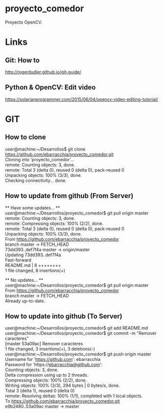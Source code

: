 # proyecto_comedor #
Proyecto OpenCV.

# Links #
## Git: How to ##
http://rogerdudler.github.io/git-guide/  

## Python & OpenCV: Edit video ##
https://solarianprogrammer.com/2015/06/04/opencv-video-editing-tutorial/  


# GIT #
## How to clone ##
user@machine:~/Desarrollos$ git clone   https://github.com/ebarracchia/proyecto_comedor.git  
Cloning into 'proyecto_comedor'...  
remote: Counting objects: 3, done.  
remote: Total 3 (delta 0), reused 0 (delta 0), pack-reused 0  
Unpacking objects: 100% (3/3), done.  
Checking connectivity... done.  

## How to update from github (From Server) ##
** Have some updates... **  
user@machine:~/Desarrollos/proyecto_comedor$ git pull origin master  
remote: Counting objects: 3, done.  
remote: Compressing objects: 100% (2/2), done.  
remote: Total 3 (delta 0), reused 0 (delta 0), pack-reused 0  
Unpacking objects: 100% (3/3), done.  
From https://github.com/ebarracchia/proyecto_comedor  
   branch            master     -> FETCH_HEAD  
   73dd393..def7f4a  master     -> origin/master  
Updating 73dd393..def7f4a  
Fast-forward  
 README.md | 8 ++++++++  
 1 file changed, 8 insertions(+)  

** No updates... **  
user@machine:~/Desarrollos/proyecto_comedor$ git pull origin master  
From https://github.com/ebarracchia/proyecto_comedor  
   branch            master     -> FETCH_HEAD  
Already up-to-date.  

## How to update into github (To Server) ##
user@machine:~/Desarrollos/proyecto_comedor$ git add README.md  
user@machine:~/Desarrollos/proyecto_comedor$ git commit -m "Remover caracteres"  
[master 53a09ac] Remover caracteres  
 1 file changed, 3 insertions(+), 3 deletions(-)  
user@machine:~/Desarrollos/proyecto_comedor$ git push origin master  
Username for 'https://github.com': ebarracchia  
Password for 'https://ebarracchia@github.com':   
Counting objects: 3, done.  
Delta compression using up to 2 threads.  
Compressing objects: 100% (2/2), done.  
Writing objects: 100% (3/3), 294 bytes | 0 bytes/s, done.  
Total 3 (delta 1), reused 0 (delta 0)  
remote: Resolving deltas: 100% (1/1), completed with 1 local objects.  
To https://github.com/ebarracchia/proyecto_comedor.git  
   e9b2480..53a09ac  master -> master  
